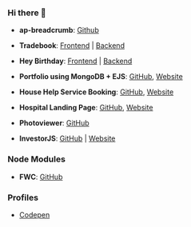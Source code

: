 ### Hi there 👋

- **ap-breadcrumb**: [Github](https://github.com/Amanp30/ap-breadcrumb)

- **Tradebook**: [Frontend](https://github.com/Amanp30/tradebook-frontend-) | [Backend](https://github.com/Amanp30/Tradebook-Api)

- **Hey Birthday**: [Frontend](https://github.com/Amanp30/Hey-Birthday-frontend) | [Backend](https://github.com/Amanp30/Hey-Birthday-Backend)

- **Portfolio using MongoDB + EJS**: [GitHub](https://github.com/Amanp30/Portfolio-using-EJS---MongoDB), [Website](https://portfolio-using-ejs-mongodb.onrender.com/)

- **House Help Service Booking**: [GitHub](https://github.com/Amanp30/House-help), [Website](https://house-help-jl4w.onrender.com/)

- **Hospital Landing Page**: [GitHub](https://github.com/Amanp30/hospital-landing-page), [Website](https://medicare-page.vercel.app/)

- **Photoviewer**: [GitHub](https://github.com/Amanp30/photoviewer)

- **InvestorJS**: [GitHub](https://github.com/Amanp30/investorjs) | [Website](https://investorjs.vercel.app/docs)


### Node Modules
- **FWC**: [GitHub](https://github.com/Amanp30/fwc-node) 

### Profiles

- [Codepen](https://codepen.io/Amanp30/)
